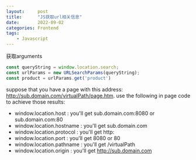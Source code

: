 ```yaml
---
layout:     post
title:      "JS获取url相关信息"
date:       2022-09-02
categories: Frontend
tags:
    - Javascript
---
```


获取arguments
```javascript
const queryString = window.location.search;
const urlParams = new URLSearchParams(queryString);
const product = urlParams.get('product')
```

suppose that you have a page with this address: http://sub.domain.com/virtualPath/page.htm. use the following in page code to achieve those results:

- window.location.host : you'll get sub.domain.com:8080 or sub.domain.com:80  
- window.location.hostname : you'll get sub.domain.com  
- window.location.protocol : you'll get http:  
- window.location.port : you'll get 8080 or 80  
- window.location.pathname : you'll get /virtualPath  
- window.location.origin : you'll get http://sub.domain.com  